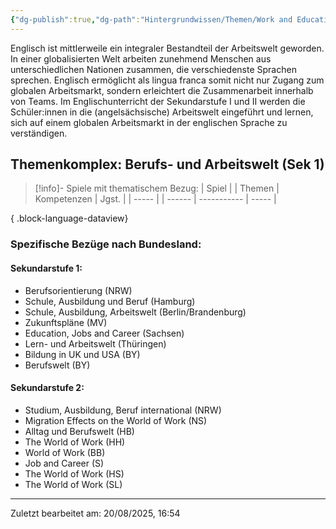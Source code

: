 ```yaml
---
{"dg-publish":true,"dg-path":"Hintergrundwissen/Themen/Work and Education.md","permalink":"/hintergrundwissen/themen/work-and-education/","tags":["topic"],"noteIcon":"1"}
---
```


Englisch ist mittlerweile ein integraler Bestandteil der Arbeitswelt geworden. In einer globalisierten Welt arbeiten zunehmend Menschen aus unterschiedlichen Nationen zusammen, die verschiedenste Sprachen sprechen. Englisch ermöglicht als lingua franca somit nicht nur Zugang zum globalen Arbeitsmarkt, sondern erleichtert die Zusammenarbeit innerhalb von Teams. Im Englischunterricht der Sekundarstufe I und II werden die Schüler:innen in die (angelsächsische) Arbeitswelt eingeführt und lernen, sich auf einem globalen Arbeitsmarkt in der englischen Sprache zu verständigen. 
## Themenkomplex: Berufs- und Arbeitswelt (Sek 1)
>[!info]- Spiele mit thematischem Bezug:
> | Spiel |  | Themen | Kompetenzen | Jgst. |
> | ----- |  | ------ | ----------- | ----- |
> 
{ .block-language-dataview}
### Spezifische Bezüge nach Bundesland:
#### Sekundarstufe 1:
- Berufsorientierung (NRW)
- Schule, Ausbildung und Beruf  (Hamburg)
- Schule, Ausbildung, Arbeitswelt (Berlin/Brandenburg)
- Zukunftspläne (MV)
- Education, Jobs and Career (Sachsen)
- Lern- und Arbeitswelt (Thüringen)
- Bildung in UK und USA (BY)
- Berufswelt (BY)

#### Sekundarstufe 2:
- Studium, Ausbildung, Beruf international (NRW)
- Migration Effects on the World of Work (NS)
- Alltag und Berufswelt (HB)
- The World of Work (HH)
- World of Work (BB)
- Job and Career (S)
- The World of Work (HS)
- The World of Work (SL)
---
Zuletzt bearbeitet am: 20/08/2025, 16:54
